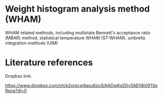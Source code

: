 # Weight histogram analysis method (WHAM)


WHAM related methods, including
multistate Bennett's acceptance ratio (MBAR) method,
statistical temperature WHAM (ST-WHAM),
umbrella integration methods (UIM)


# Literature references

Dropbox link:

<https://www.dropbox.com/sh/e2xrpcw9asu6zo3/AADwKgZGy5AEfj8i09TdvRpna?dl=0>
